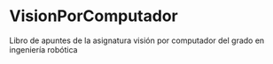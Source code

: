 # VisionPorComputador
Libro de apuntes de la asignatura visión por computador del grado en ingeniería robótica
